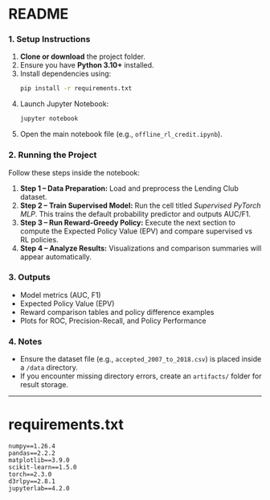 # README


### 1. Setup Instructions

1. **Clone or download** the project folder.
2. Ensure you have **Python 3.10+** installed.
3. Install dependencies using:
   ```bash
   pip install -r requirements.txt
   ```
4. Launch Jupyter Notebook:
   ```bash
   jupyter notebook
   ```
5. Open the main notebook file (e.g., `offline_rl_credit.ipynb`).

### 2. Running the Project

Follow these steps inside the notebook:

1. **Step 1 – Data Preparation:** Load and preprocess the Lending Club dataset.
2. **Step 2 – Train Supervised Model:** Run the cell titled *Supervised PyTorch MLP*. This trains the default probability predictor and outputs AUC/F1.
3. **Step 3 – Run Reward-Greedy Policy:** Execute the next section to compute the Expected Policy Value (EPV) and compare supervised vs RL policies.
4. **Step 4 – Analyze Results:** Visualizations and comparison summaries will appear automatically.

### 3. Outputs
- Model metrics (AUC, F1)
- Expected Policy Value (EPV)
- Reward comparison tables and policy difference examples
- Plots for ROC, Precision-Recall, and Policy Performance

### 4. Notes
- Ensure the dataset file (e.g., `accepted_2007_to_2018.csv`) is placed inside a `/data` directory.
- If you encounter missing directory errors, create an `artifacts/` folder for result storage.

---

# requirements.txt
```
numpy==1.26.4
pandas==2.2.2
matplotlib==3.9.0
scikit-learn==1.5.0
torch==2.3.0
d3rlpy==2.8.1
jupyterlab==4.2.0
```


